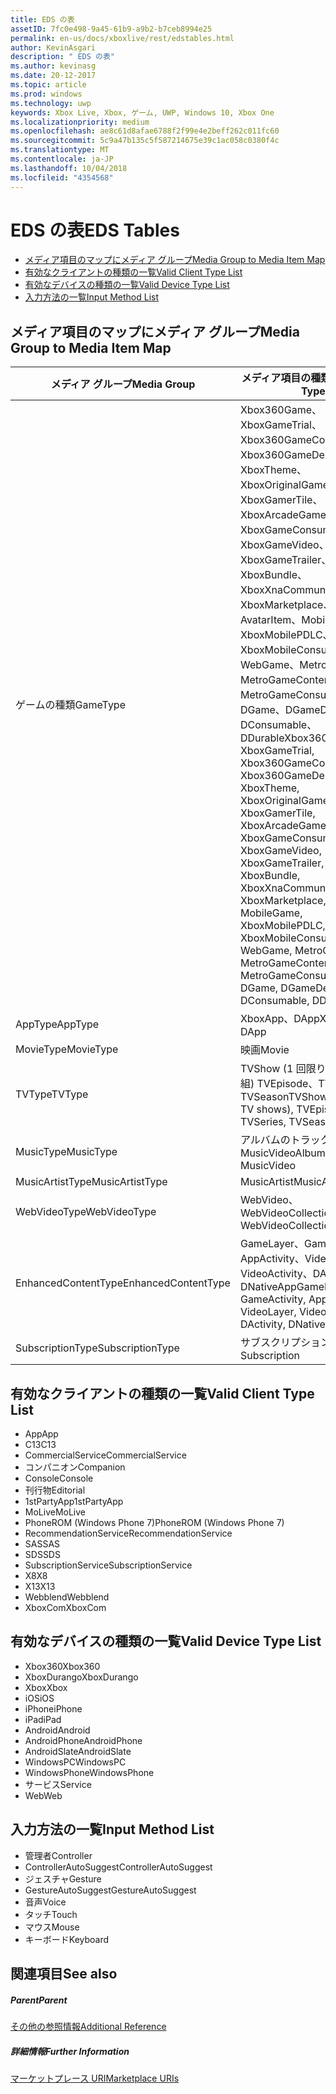 ```yaml
---
title: EDS の表
assetID: 7fc0e498-9a45-61b9-a9b2-b7ceb8994e25
permalink: en-us/docs/xboxlive/rest/edstables.html
author: KevinAsgari
description: " EDS の表"
ms.author: kevinasg
ms.date: 20-12-2017
ms.topic: article
ms.prod: windows
ms.technology: uwp
keywords: Xbox Live, Xbox, ゲーム, UWP, Windows 10, Xbox One
ms.localizationpriority: medium
ms.openlocfilehash: ae8c61d8afae6788f2f99e4e2beff262c011fc60
ms.sourcegitcommit: 5c9a47b135c5f587214675e39c1ac058c0380f4c
ms.translationtype: MT
ms.contentlocale: ja-JP
ms.lasthandoff: 10/04/2018
ms.locfileid: "4354568"
---
```

# <a name="eds-tables"></a><span data-ttu-id="2326f-104">EDS の表</span><span class="sxs-lookup"><span data-stu-id="2326f-104">EDS Tables</span></span>

  * [<span data-ttu-id="2326f-105">メディア項目のマップにメディア グループ</span><span class="sxs-lookup"><span data-stu-id="2326f-105">Media Group to Media Item Map</span></span>](#ID4EQ)
  * [<span data-ttu-id="2326f-106">有効なクライアントの種類の一覧</span><span class="sxs-lookup"><span data-stu-id="2326f-106">Valid Client Type List</span></span>](#ID4EFD)
  * [<span data-ttu-id="2326f-107">有効なデバイスの種類の一覧</span><span class="sxs-lookup"><span data-stu-id="2326f-107">Valid Device Type List</span></span>](#ID4EPE)
  * [<span data-ttu-id="2326f-108">入力方法の一覧</span><span class="sxs-lookup"><span data-stu-id="2326f-108">Input Method List</span></span>](#ID4ERF)

<a id="ID4EQ"></a>


## <a name="media-group-to-media-item-map"></a><span data-ttu-id="2326f-109">メディア項目のマップにメディア グループ</span><span class="sxs-lookup"><span data-stu-id="2326f-109">Media Group to Media Item Map</span></span>

| <span data-ttu-id="2326f-110">メディア グループ</span><span class="sxs-lookup"><span data-stu-id="2326f-110">Media Group</span></span>| <span data-ttu-id="2326f-111">メディア項目の種類</span><span class="sxs-lookup"><span data-stu-id="2326f-111">Media Item Type</span></span>| 
| --- | --- |
| <span data-ttu-id="2326f-112">ゲームの種類</span><span class="sxs-lookup"><span data-stu-id="2326f-112">GameType</span></span>| <span data-ttu-id="2326f-113">Xbox360Game、XboxGameTrial、Xbox360GameContent、Xbox360GameDemo、XboxTheme、XboxOriginalGame、XboxGamerTile、XboxArcadeGame、XboxGameConsumable、XboxGameVideo、XboxGameTrailer、XboxBundle、XboxXnaCommunityGame、XboxMarketplace、AvatarItem、MobileGame、XboxMobilePDLC、XboxMobileConsumable、WebGame、MetroGame、MetroGameContent、MetroGameConsumable、DGame、DGameDemo、DConsumable、DDurable</span><span class="sxs-lookup"><span data-stu-id="2326f-113">Xbox360Game, XboxGameTrial, Xbox360GameContent, Xbox360GameDemo, XboxTheme, XboxOriginalGame, XboxGamerTile, XboxArcadeGame, XboxGameConsumable, XboxGameVideo, XboxGameTrailer, XboxBundle, XboxXnaCommunityGame, XboxMarketplace, AvatarItem, MobileGame, XboxMobilePDLC, XboxMobileConsumable, WebGame, MetroGame, MetroGameContent, MetroGameConsumable, DGame, DGameDemo, DConsumable, DDurable</span></span>|
| <span data-ttu-id="2326f-114">AppType</span><span class="sxs-lookup"><span data-stu-id="2326f-114">AppType</span></span>| <span data-ttu-id="2326f-115">XboxApp、DApp</span><span class="sxs-lookup"><span data-stu-id="2326f-115">XboxApp, DApp</span></span>|
| <span data-ttu-id="2326f-116">MovieType</span><span class="sxs-lookup"><span data-stu-id="2326f-116">MovieType</span></span>| <span data-ttu-id="2326f-117">映画</span><span class="sxs-lookup"><span data-stu-id="2326f-117">Movie</span></span>|
| <span data-ttu-id="2326f-118">TVType</span><span class="sxs-lookup"><span data-stu-id="2326f-118">TVType</span></span>| <span data-ttu-id="2326f-119">TVShow (1 回限りのテレビ番組) TVEpisode、TVSeries、TVSeason</span><span class="sxs-lookup"><span data-stu-id="2326f-119">TVShow (one-off TV shows), TVEpisode, TVSeries, TVSeason</span></span>|
| <span data-ttu-id="2326f-120">MusicType</span><span class="sxs-lookup"><span data-stu-id="2326f-120">MusicType</span></span>| <span data-ttu-id="2326f-121">アルバムのトラックで MusicVideo</span><span class="sxs-lookup"><span data-stu-id="2326f-121">Album, Track, MusicVideo</span></span>|
| <span data-ttu-id="2326f-122">MusicArtistType</span><span class="sxs-lookup"><span data-stu-id="2326f-122">MusicArtistType</span></span>| <span data-ttu-id="2326f-123">MusicArtist</span><span class="sxs-lookup"><span data-stu-id="2326f-123">MusicArtist</span></span>|
| <span data-ttu-id="2326f-124">WebVideoType</span><span class="sxs-lookup"><span data-stu-id="2326f-124">WebVideoType</span></span>| <span data-ttu-id="2326f-125">WebVideo、WebVideoCollection</span><span class="sxs-lookup"><span data-stu-id="2326f-125">WebVideo, WebVideoCollection</span></span>|
| <span data-ttu-id="2326f-126">EnhancedContentType</span><span class="sxs-lookup"><span data-stu-id="2326f-126">EnhancedContentType</span></span>| <span data-ttu-id="2326f-127">GameLayer、GameActivity、AppActivity、VideoLayer、VideoActivity、DActivity、DNativeApp</span><span class="sxs-lookup"><span data-stu-id="2326f-127">GameLayer, GameActivity, AppActivity, VideoLayer, VideoActivity, DActivity, DNativeApp</span></span>|
| <span data-ttu-id="2326f-128">SubscriptionType</span><span class="sxs-lookup"><span data-stu-id="2326f-128">SubscriptionType</span></span>| <span data-ttu-id="2326f-129">サブスクリプション</span><span class="sxs-lookup"><span data-stu-id="2326f-129">Subscription</span></span>|

<a id="ID4EFD"></a>


## <a name="valid-client-type-list"></a><span data-ttu-id="2326f-130">有効なクライアントの種類の一覧</span><span class="sxs-lookup"><span data-stu-id="2326f-130">Valid Client Type List</span></span>

   * <span data-ttu-id="2326f-131">App</span><span class="sxs-lookup"><span data-stu-id="2326f-131">App</span></span>
   * <span data-ttu-id="2326f-132">C13</span><span class="sxs-lookup"><span data-stu-id="2326f-132">C13</span></span>
   * <span data-ttu-id="2326f-133">CommercialService</span><span class="sxs-lookup"><span data-stu-id="2326f-133">CommercialService</span></span>
   * <span data-ttu-id="2326f-134">コンパニオン</span><span class="sxs-lookup"><span data-stu-id="2326f-134">Companion</span></span>
   * <span data-ttu-id="2326f-135">Console</span><span class="sxs-lookup"><span data-stu-id="2326f-135">Console</span></span>
   * <span data-ttu-id="2326f-136">刊行物</span><span class="sxs-lookup"><span data-stu-id="2326f-136">Editorial</span></span>
   * <span data-ttu-id="2326f-137">1stPartyApp</span><span class="sxs-lookup"><span data-stu-id="2326f-137">1stPartyApp</span></span>
   * <span data-ttu-id="2326f-138">MoLive</span><span class="sxs-lookup"><span data-stu-id="2326f-138">MoLive</span></span>
   * <span data-ttu-id="2326f-139">PhoneROM (Windows Phone 7)</span><span class="sxs-lookup"><span data-stu-id="2326f-139">PhoneROM (Windows Phone 7)</span></span>
   * <span data-ttu-id="2326f-140">RecommendationService</span><span class="sxs-lookup"><span data-stu-id="2326f-140">RecommendationService</span></span>
   * <span data-ttu-id="2326f-141">SAS</span><span class="sxs-lookup"><span data-stu-id="2326f-141">SAS</span></span>
   * <span data-ttu-id="2326f-142">SDS</span><span class="sxs-lookup"><span data-stu-id="2326f-142">SDS</span></span>
   * <span data-ttu-id="2326f-143">SubscriptionService</span><span class="sxs-lookup"><span data-stu-id="2326f-143">SubscriptionService</span></span>
   * <span data-ttu-id="2326f-144">X8</span><span class="sxs-lookup"><span data-stu-id="2326f-144">X8</span></span>
   * <span data-ttu-id="2326f-145">X13</span><span class="sxs-lookup"><span data-stu-id="2326f-145">X13</span></span>
   * <span data-ttu-id="2326f-146">Webblend</span><span class="sxs-lookup"><span data-stu-id="2326f-146">Webblend</span></span>
   * <span data-ttu-id="2326f-147">XboxCom</span><span class="sxs-lookup"><span data-stu-id="2326f-147">XboxCom</span></span>

<a id="ID4EPE"></a>


## <a name="valid-device-type-list"></a><span data-ttu-id="2326f-148">有効なデバイスの種類の一覧</span><span class="sxs-lookup"><span data-stu-id="2326f-148">Valid Device Type List</span></span>

   * <span data-ttu-id="2326f-149">Xbox360</span><span class="sxs-lookup"><span data-stu-id="2326f-149">Xbox360</span></span>
   * <span data-ttu-id="2326f-150">XboxDurango</span><span class="sxs-lookup"><span data-stu-id="2326f-150">XboxDurango</span></span>
   * <span data-ttu-id="2326f-151">Xbox</span><span class="sxs-lookup"><span data-stu-id="2326f-151">Xbox</span></span>
   * <span data-ttu-id="2326f-152">iOS</span><span class="sxs-lookup"><span data-stu-id="2326f-152">iOS</span></span>
   * <span data-ttu-id="2326f-153">iPhone</span><span class="sxs-lookup"><span data-stu-id="2326f-153">iPhone</span></span>
   * <span data-ttu-id="2326f-154">iPad</span><span class="sxs-lookup"><span data-stu-id="2326f-154">iPad</span></span>
   * <span data-ttu-id="2326f-155">Android</span><span class="sxs-lookup"><span data-stu-id="2326f-155">Android</span></span>
   * <span data-ttu-id="2326f-156">AndroidPhone</span><span class="sxs-lookup"><span data-stu-id="2326f-156">AndroidPhone</span></span>
   * <span data-ttu-id="2326f-157">AndroidSlate</span><span class="sxs-lookup"><span data-stu-id="2326f-157">AndroidSlate</span></span>
   * <span data-ttu-id="2326f-158">WindowsPC</span><span class="sxs-lookup"><span data-stu-id="2326f-158">WindowsPC</span></span>
   * <span data-ttu-id="2326f-159">WindowsPhone</span><span class="sxs-lookup"><span data-stu-id="2326f-159">WindowsPhone</span></span>
   * <span data-ttu-id="2326f-160">サービス</span><span class="sxs-lookup"><span data-stu-id="2326f-160">Service</span></span>
   * <span data-ttu-id="2326f-161">Web</span><span class="sxs-lookup"><span data-stu-id="2326f-161">Web</span></span>

<a id="ID4ERF"></a>


## <a name="input-method-list"></a><span data-ttu-id="2326f-162">入力方法の一覧</span><span class="sxs-lookup"><span data-stu-id="2326f-162">Input Method List</span></span>

   * <span data-ttu-id="2326f-163">管理者</span><span class="sxs-lookup"><span data-stu-id="2326f-163">Controller</span></span>
   * <span data-ttu-id="2326f-164">ControllerAutoSuggest</span><span class="sxs-lookup"><span data-stu-id="2326f-164">ControllerAutoSuggest</span></span>
   * <span data-ttu-id="2326f-165">ジェスチャ</span><span class="sxs-lookup"><span data-stu-id="2326f-165">Gesture</span></span>
   * <span data-ttu-id="2326f-166">GestureAutoSuggest</span><span class="sxs-lookup"><span data-stu-id="2326f-166">GestureAutoSuggest</span></span>
   * <span data-ttu-id="2326f-167">音声</span><span class="sxs-lookup"><span data-stu-id="2326f-167">Voice</span></span>
   * <span data-ttu-id="2326f-168">タッチ</span><span class="sxs-lookup"><span data-stu-id="2326f-168">Touch</span></span>
   * <span data-ttu-id="2326f-169">マウス</span><span class="sxs-lookup"><span data-stu-id="2326f-169">Mouse</span></span>
   * <span data-ttu-id="2326f-170">キーボード</span><span class="sxs-lookup"><span data-stu-id="2326f-170">Keyboard</span></span>

<a id="ID4EJG"></a>


## <a name="see-also"></a><span data-ttu-id="2326f-171">関連項目</span><span class="sxs-lookup"><span data-stu-id="2326f-171">See also</span></span>

<a id="ID4ELG"></a>


##### <a name="parent"></a><span data-ttu-id="2326f-172">Parent</span><span class="sxs-lookup"><span data-stu-id="2326f-172">Parent</span></span>  

[<span data-ttu-id="2326f-173">その他の参照情報</span><span class="sxs-lookup"><span data-stu-id="2326f-173">Additional Reference</span></span>](atoc-xboxlivews-reference-additional.md)


<a id="ID4EXG"></a>


##### <a name="further-information"></a><span data-ttu-id="2326f-174">詳細情報</span><span class="sxs-lookup"><span data-stu-id="2326f-174">Further Information</span></span>

[<span data-ttu-id="2326f-175">マーケットプレース URI</span><span class="sxs-lookup"><span data-stu-id="2326f-175">Marketplace URIs</span></span>](../uri/marketplace/atoc-reference-marketplace.md)
